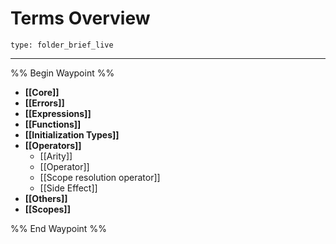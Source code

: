 # Terms Overview
 
```ccard
type: folder_brief_live
```
 
---

%% Begin Waypoint %%
- **[[Core]]**
- **[[Errors]]**
- **[[Expressions]]**
- **[[Functions]]**
- **[[Initialization Types]]**
- **[[Operators]]**
	- [[Arity]]
	- [[Operator]]
	- [[Scope resolution operator]]
	- [[Side Effect]]
- **[[Others]]**
- **[[Scopes]]**

%% End Waypoint %%